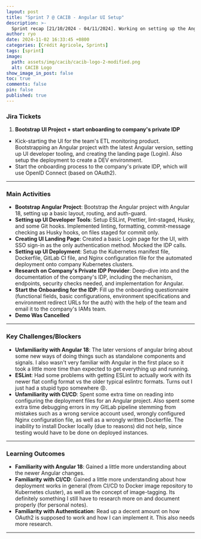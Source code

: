```yaml
---
layout: post
title: "Sprint 7 @ CACIB - Angular UI Setup"
description: >-
  Sprint recap [21/10/2024 - 04/11/2024]. Working on setting up the Angular UI for the team's ETL monitoring product. A sprint cut short by a public holiday and a day off.
author: ryo
date: 2024-11-02 16:33:45 +0800
categories: [Crédit Agricole, Sprints]
tags: [sprint]
image:
  path: assets/img/cacib/cacib-logo-2-modified.png
  alt: CACIB Logo
show_image_in_post: false
toc: true
comments: false
pin: false
published: true
---
```


### Jira Tickets

1. **Bootstrap UI Project + start onboarding to company's private IDP**
  - Kick-starting the UI for the team's ETL monitoring product. Bootstrapping an Angular project with the latest Angular version, setting up UI developer tooling, and creating the landing page (Login). Also setup the deployment to create a DEV environment.
  - Start the onboarding process to the company's private IDP, which will use OpenID Connect (based on OAuth2).

---

### Main Activities

- **Bootstrap Angular Project**: Bootstrap the Angular project with Angular 18, setting up a basic layout, routing, and auth-guard.
- **Setting up UI Developer Tools**: Setup ESLint, Prettier, lint-staged, Husky, and some Git hooks. Implemented linting, formatting, commit-message checking as Husky hooks, on files staged for commit only.
- **Creating UI Landing Page**: Created a basic Login page for the UI, with SSO sign-in as the only authentication method. Mocked the IDP calls.
- **Setting up UI Deployment**: Setup the Kubernetes manifest file, Dockerfile, GitLab CI file, and Nginx configuration file for the automated deployment onto company Kubernetes clusters.
- **Research on Company's Private IDP Provider**: Deep-dive into and the documentation of the company's IDP, including the mechanism, endpoints, security checks needed, and implementation for Angular.
- **Start the Onboarding for the IDP**: Fill up the onboarding questionnaire (functional fields, basic configurations, environment specifications and environment redirect URLs for the auth) with the help of the team and email it to the company's IAMs team. 
- **Demo Was Cancelled**

---

### Key Challenges/Blockers

- **Unfamiliarity with Angular 18**: The later versions of angular bring about some new ways of doing things such as standalone components and signals. I also wasn't very familiar with Angular in the first place so it took a little more time than expected to get everything up and running. 
- **ESLint**: Had some problems with getting ESLint to actually work with its newer flat config format vs the older typical eslintrc formats. Turns out I just had a stupid typo somewhere :rage:.
- **Unfamiliarity with CI/CD**: Spent some extra time on reading into configuring the deployment files for an Angular project. Also spent some extra time debugging errors in my GitLab pipeline stemming from mistakes such as a wrong service account used, wrongly configured Nginx configuration file, as well as a wrongly written Dockerfile. The inability to install Docker locally (due to reasons) did not help, since testing would have to be done on deployed instances.

---

### Learning Outcomes

- **Familiarity with Angular 18**: Gained a little more understanding about the newer Angular changes.
- **Familiarity with CI/CD**: Gained a little more understanding about how deployment works in general (from CI/CD to Docker image repository to Kubernetes cluster), as well as the concept of image-tagging. Its definitely something I still have to research more on and document properly (for personal notes).
- **Familiarity with Authentication**: Read up a decent amount on how OAuth2 is supposed to work and how I can implement it. This also needs more research.
---

